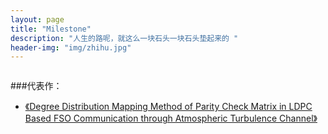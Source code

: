 ```yaml
---
layout: page
title: "Milestone"
description: "人生的路呢，就这么一块石头一块石头垫起来的 "
header-img: "img/zhihu.jpg"
---
```



<center>
    <p><img "img/xofi.jpg" align="center"></p>
</center>


###代表作：


- [《Degree Distribution Mapping Method of Parity Check Matrix in LDPC Based FSO Communication through Atmospheric Turbulence Channel》](http://ieeexplore.ieee.org/xpls/abs_all.jsp?arnumber=6987132)







